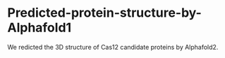 # Predicted-protein-structure-by-Alphafold1
We redicted the 3D structure of Cas12 candidate proteins by Alphafold2.
